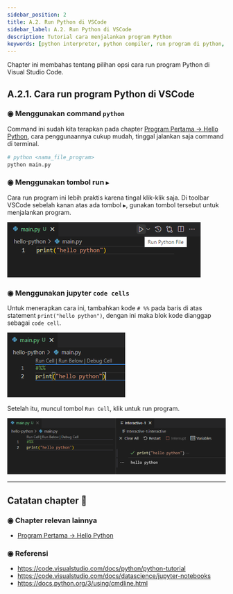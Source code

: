 ```yaml
---
sidebar_position: 2
title: A.2. Run Python di VSCode
sidebar_label: A.2. Run Python di VSCode
description: Tutorial cara menjalankan program Python
keywords: [python interpreter, python compiler, run program di python, run python]
---
```


Chapter ini membahas tentang pilihan opsi cara run program Python di Visual Studio Code.

## A.2.1. Cara run program Python di VSCode

### ◉ Menggunakan command `python`

Command ini sudah kita terapkan pada chapter [Program Pertama → Hello Python](/basic/hello-python), cara penggunaannya cukup mudah, tinggal jalankan saja command di terminal.

```bash
# python <nama_file_program>
python main.py
```

### ◉ Menggunakan tombol run `▶`

Cara run program ini lebih praktis karena tingal klik-klik saja. Di toolbar VSCode sebelah kanan atas ada tombol `▶`, gunakan tombol tersebut untuk menjalankan program.

![hello world python](img/hello-python-3.png)

### ◉ Menggunakan jupyter `code cells`

Untuk menerapkan cara ini, tambahkan kode `# %%` pada baris di atas statement `print("hello python")`, dengan ini maka blok kode dianggap sebagai `code cell`.

![hello world python](img/hello-python-4.png)

Setelah itu, muncul tombol `Run Cell`, klik untuk run program.

![hello world python](img/hello-python-5.png)

---

<div class="section-footnote">

## Catatan chapter 📑

### ◉ Chapter relevan lainnya

- [Program Pertama → Hello Python](/basic/hello-python)

### ◉ Referensi

- https://code.visualstudio.com/docs/python/python-tutorial
- https://code.visualstudio.com/docs/datascience/jupyter-notebooks
- https://docs.python.org/3/using/cmdline.html

</div>
